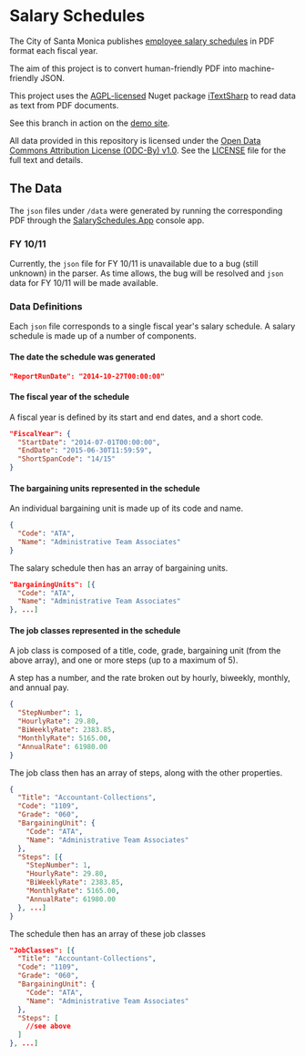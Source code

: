 # Salary Schedules

The City of Santa Monica publishes [employee salary schedules](http://www.smgov.net/Departments/HR/Employees/Employees.aspx)
in PDF format each fiscal year.

The aim of this project is to convert human-friendly PDF into machine-friendly JSON.

This project uses the [AGPL-licensed](http://www.gnu.org/licenses/agpl.html) Nuget package [iTextSharp](https://github.com/itext/itextsharp)
to read data as text from PDF documents.

See this branch in action on the [demo site](http://cityofsantamonica.github.io/SalarySchedules).

All data provided in this repository is licensed under the [Open Data Commons Attribution License (ODC-By) v1.0](https://opendatacommons.org/licenses/by/1.0/index.html). See the [LICENSE](./LICENSE) file for the full text and details.

## The Data

The `json` files under `/data` were generated by running the corresponding PDF through the [SalarySchedules.App](https://github.com/thekaveman/SalarySchedules/tree/master/SalarySchedules.App) console app.

### FY 10/11

Currently, the `json` file for FY 10/11 is unavailable due to a bug (still unknown) in the parser. As time allows, the bug will be resolved and `json` data for FY 10/11 will be made available.

### Data Definitions

Each `json` file corresponds to a single fiscal year's salary schedule. A salary schedule is made up of a number of components.

#### The date the schedule was generated

```json
"ReportRunDate": "2014-10-27T00:00:00"
```

#### The fiscal year of the schedule

A fiscal year is defined by its start and end dates, and a short code.

```json
"FiscalYear": {
  "StartDate": "2014-07-01T00:00:00",
  "EndDate": "2015-06-30T11:59:59",
  "ShortSpanCode": "14/15"
}
```

#### The bargaining units represented in the schedule

An individual bargaining unit is made up of its code and name.

```json
{
  "Code": "ATA",
  "Name": "Administrative Team Associates"
}
```

The salary schedule then has an array of bargaining units.

```json
"BargainingUnits": [{
  "Code": "ATA",
  "Name": "Administrative Team Associates"
}, ...]
```

#### The job classes represented in the schedule

A job class is composed of a title, code, grade, bargaining unit (from the above array), and one or more steps (up to a maximum of 5).

A step has a number, and the rate broken out by hourly, biweekly, monthly, and annual pay.

```json
{
  "StepNumber": 1,
  "HourlyRate": 29.80,
  "BiWeeklyRate": 2383.85,
  "MonthlyRate": 5165.00,
  "AnnualRate": 61980.00
}
```

The job class then has an array of steps, along with the other properties.

```json
{
  "Title": "Accountant-Collections",
  "Code": "1109",
  "Grade": "060",
  "BargainingUnit": {
    "Code": "ATA",
    "Name": "Administrative Team Associates"
  },
  "Steps": [{
    "StepNumber": 1,
    "HourlyRate": 29.80,
    "BiWeeklyRate": 2383.85,
    "MonthlyRate": 5165.00,
    "AnnualRate": 61980.00
  }, ...]
}
```

The schedule then has an array of these job classes

```json
"JobClasses": [{
  "Title": "Accountant-Collections",
  "Code": "1109",
  "Grade": "060",
  "BargainingUnit": {
    "Code": "ATA",
    "Name": "Administrative Team Associates"
  },
  "Steps": [
    //see above
  ]
}, ...]
```
